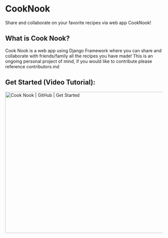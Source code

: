 # CookNook
Share and collaborate on your favorite recipes via web app CookNook!

## What is Cook Nook?

Cook Nook is a web app using Django Framework where you can share and collaborate with friends/family all the recipes you have made!
This is an ongoing personal project of mind, if you would like to contribute please reference contributors.md

## Get Started (Video Tutorial): 

<a href="https://www.youtube.com/watch?v=Ltf0SZiMdX0" target="_blank">
    <img src="https://img.youtube.com/vi/Ltf0SZiMdX0/maxresdefault.jpg" alt="Cook Nook | GitHub | Get Started" width="800" height="450">
</a>


